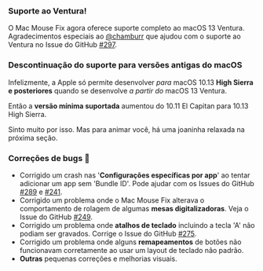 ### Suporte ao Ventura!
O Mac Mouse Fix agora oferece suporte completo ao macOS 13 Ventura.
Agradecimentos especiais ao [@chamburr](https://github.com/chamburr) que ajudou com o suporte ao Ventura no Issue do GitHub [#297](https://github.com/noah-nuebling/mac-mouse-fix/issues/297).

### Descontinuação do suporte para versões antigas do macOS

Infelizmente, a Apple só permite desenvolver _para_ macOS 10.13 **High Sierra e posteriores** quando se desenvolve _a partir do_ macOS 13 Ventura.

Então a **versão mínima suportada** aumentou do 10.11 El Capitan para 10.13 High Sierra.

Sinto muito por isso. Mas para animar você, há uma joaninha relaxada na próxima seção.

### Correções de bugs 🐞
- Corrigido um crash nas '**Configurações específicas por app**' ao tentar adicionar um app sem 'Bundle ID'. Pode ajudar com os Issues do GitHub [#289](https://github.com/noah-nuebling/mac-mouse-fix/issues/289) e [#241](https://github.com/noah-nuebling/mac-mouse-fix/issues/241).
- Corrigido um problema onde o Mac Mouse Fix alterava o comportamento de rolagem de algumas **mesas digitalizadoras**. Veja o Issue do GitHub [#249](https://github.com/noah-nuebling/mac-mouse-fix/issues/249).
- Corrigido um problema onde **atalhos de teclado** incluindo a tecla 'A' não podiam ser gravados. Corrige o Issue do GitHub [#275](https://github.com/noah-nuebling/mac-mouse-fix/issues/275).
- Corrigido um problema onde alguns **remapeamentos** de botões não funcionavam corretamente ao usar um layout de teclado não padrão.
- **Outras** pequenas correções e melhorias visuais.